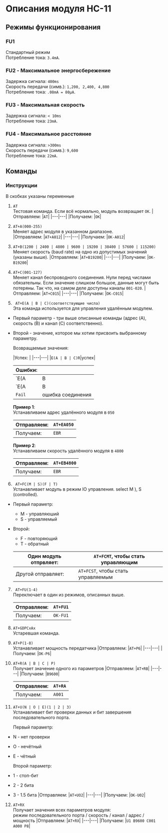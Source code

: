 # Описания модуля HC-11

## Режимы функционирования

### FU1
Стандартный режим  
Потребление тока: `3.4mA`.


### FU2 - Максимальное энергосбережение

Задержка сигнала: `400ms`  
Скорость передачи (симв.): `1,200, 2,400, 4,800`  
Потребление тока: `.08mA = 80μA`.


### FU3 - Максимальная скорость

Задержка сигнала: `< 10ms`  
Потребление тока: `23mA`.


### FU4 - Максимальное расстояние

Задержка сигнала: `>300ms`  
Скорость передачи (симв.): `9,600`  
Потребление тока: `22mA`.


## Команды

### Инструкции

В скобках указаны переменные

1. `AT`  
Тестовая команда. Если всё нормально, модуль возвращает `OK`.
    |Отправляем: |`AT`|
    |---|---|
    |Получаем:   |`OK`|


2. `AT+A(000-255)`  
Меняет адрес модуля в указанном диапазоне.  
    |Отправляем: |`AT+A012`|
    |---|---|
    |Получаем:   |`OK-A012`|


3. `AT+B(1200 | 2400 | 4800 | 9600 | 19200 | 38400 | 57600 | 115200)`  
Меняет скорость (baud rate) на одно из допустимых значений (указаны выше).
    |Отправляем: |`AT+B19200`|
    |---|---|
    |Получаем:   |`OK-B19200`|


4. `AT+C(001-127)`  
Меняет канал беспроводного соединения. Нули перед числами обязательны. Если значение слишком большое, данные могут быть потеряны. Так что, на самом деле доступны каналы `001-020`.
    |Отправляем: |`AT+C015`|
    |---|---|
    |Получаем:   |`OK-C015`|



5. ` AT+E(A | B | C)(соответствующие числа)`  
Эта команда используется для управления удалённым модулем. 
* Первый параметр - три выше описанные команды (адрес (A), скорость (B) и канал (C) соответственно).
* Второй - значение, которое мы хотим присвоить выбранному параметру.

  Возвращаемые значения:

    |Успех: |
    |---|---|
    |`E(A | B | C)R`|успех|

    |Ошибки: ||
    |---|---|
    |`E(A | B | C)E`|ошибка параметра|
    |`E(A | B | C)F`|ошибка команды|
    |`Fail`|ошибка соединения|
 
    **Пример 1**:  
    Устанавливаем адрес удалённого модуля в `050`

    |Отправляем: |`AT+EA050`|
    |---|---|
    |Получаем:   |`EBR`|

    **Пример 2**:  
    Устанавливаем скорость удалённого модуля в `4800`

    |Отправляем: |`AT+EB4800`|
    |---|---|
    |Получаем:   |`EBR`|

6. ` AT+FC(M | S)(F | T)`  
Устанавливает модуль в режим IO управления. select M ), S (controlled).
* Первый параметр:
    * M - управляюший
    * S - управляемый    
* Второй:
    * F - повторяющий
    * T - обратный

    |Один модуль отпрвляет: |`AT+FCMT`, чтобы стать управляющим|
    |---|---|
    |Другой отправляет:|`AT+FCST`, чтобы стать управляемым|

7. ` AT+FU(1-4)`  
Переключает в один из режимов, описанных выше.

    |Отправляем: |`AT+FU1`|
    |---|---|
    |Получаем:   |`OK-FU1`|

8. `AT+GDPCxAx`  
Устаревшая команда.

  
9. `AT+P(1-8)`  
Устанавливает мощность передатчика
    |Отправляем: |`AT+P6`|
    |---|---|
    |Получаем:   |`OK-P6`|

  
10. `AT+R(A | B | C | P)`  
Получает значение одного из параметров
    |Отправляем: |`AT+RB`|
    |---|---|
    |Получаем:   |`B9600`|

    |Отправляем: |`AT+RA`|
    |---|---|
    |Получаем:   |`A001`|


11. `AT+U(N | O | E)(1 | 2 | 3)`  
Устанавливает бит проверки данных и бит завершения последовательного порта.

    Первый параметр:
 * N - нет проверки
 * O - нечётный
 * E - чётный  

    Второй параметр:
 * 1 - стоп-бит
 * 2 - 2 бита
 * 3 - 1.5 бита
    |Отправляем: |`AT+UO2`|
    |---|---|
    |Получаем:   |`OK-U02`|


  
12. `AT+RX`  
Получает значения всех параметров модуля:  
режим последовательного порта / скорость / канал / адрес / мощность 
    |Отправляем: |`AT+RX`|
    |---|---|
    |Получаем:   |`U1 B9600 C001 A000 P8`|

